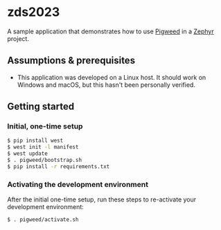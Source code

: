 # zds2023

A sample application that demonstrates how to use [Pigweed](https://pigweed.dev)
in a [Zephyr](https://zephyrproject.org/) project.

## Assumptions & prerequisites

* This application was developed on a Linux host. It should work on Windows and
  macOS, but this hasn't been personally verified.

## Getting started

### Initial, one-time setup

```bash
$ pip install west
$ west init -l manifest
$ west update
$ . pigweed/bootstrap.sh
$ pip install -r requirements.txt
```

### Activating the development environment

After the initial one-time setup, run these steps
to re-activate your development environment:

```bash
$ . pigweed/activate.sh
```
